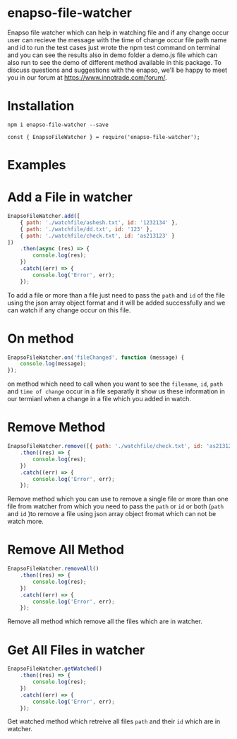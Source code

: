 # enapso-file-watcher

Enapso file watcher which can help in watching file and if any change occur user can recieve the message with the time of change occur file path name and id to run the test cases just wrote the npm test command on terminal and you can see the results also in demo folder a demo.js file which can also run to see the demo of different method available in this package.
To discuss questions and suggestions with the enapso, we'll be happy to meet you in our forum at https://www.innotrade.com/forum/.

# Installation

```
npm i enapso-file-watcher --save
```

```
const { EnapsoFileWatcher } = require('enapso-file-watcher');
```

# Examples

# Add a File in watcher

```javascript
EnapsoFileWatcher.add([
    { path: './watchfile/ashesh.txt', id: '1232134' },
    { path: './watchfile/dd.txt', id: '123' },
    { path: './watchfile/check.txt', id: 'as213123' }
])
    .then(async (res) => {
        console.log(res);
    })
    .catch((err) => {
        console.log('Error', err);
    });
```

To add a file or more than a file just need to pass the `path` and `id` of the file using the json array object format and it will be added successfully and we can watch if any change occur on this file.

# On method

```javascript
EnapsoFileWatcher.on('fileChanged', function (message) {
    console.log(message);
});
```

on method which need to call when you want to see the `filename`, `id`, `path` and `time of change` occur in a file separatly it show us these information in our termianl when a change in a file which you added in watch.

# Remove Method

```javascript
EnapsoFileWatcher.remove([{ path: './watchfile/check.txt', id: 'as213123' }])
    .then((res) => {
        console.log(res);
    })
    .catch((err) => {
        console.log('Error', err);
    });
```

Remove method which you can use to remove a single file or more than one file from watcher from which you need to pass the `path` or `id` or both (`path` and `id` )to remove a file using json array object fromat which can not be watch more.

# Remove All Method

```javascript
EnapsoFileWatcher.removeAll()
    .then((res) => {
        console.log(res);
    })
    .catch((err) => {
        console.log('Error', err);
    });
```

Remove all method which remove all the files which are in watcher.

# Get All Files in watcher

```javascript
EnapsoFileWatcher.getWatched()
    .then((res) => {
        console.log(res);
    })
    .catch((err) => {
        console.log('Error', err);
    });
```

Get watched method which retreive all files `path` and their `id` which are in watcher.
